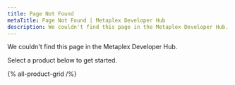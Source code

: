 ```yaml
---
title: Page Not Found
metaTitle: Page Not Found | Metaplex Developer Hub
description: We couldn't find this page in the Metaplex Developer Hub.
---
```


We couldn't find this page in the Metaplex Developer Hub.

Select a product below to get started.

{% all-product-grid /%}
